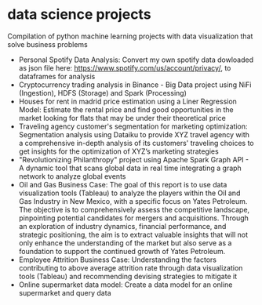 # data science projects
Compilation of python machine learning projects with data visualization that solve business problems

- Personal Spotify Data Analysis: Convert my own spotify data dowloaded as json file here: https://www.spotify.com/us/account/privacy/, to dataframes for analysis
- Cryptocurrency trading analysis in Binance - Big Data project using NiFi (Ingestion), HDFS (Storage) and Spark (Processing)
- Houses for rent in madrid price estimation using a Liner Regression Model: Estimate the rental price and find good opportunities in the market looking for flats that may be under their theoretical price
- Traveling agency customer's segmentation for marketing optimization: Segmentation analysis using Dataiku to provide XYZ travel agency with a comprehensive in-depth analysis of its customers' traveling choices to get insights for the optimization of XYZ’s marketing strategies
- "Revolutionizing Philanthropy" project using Apache Spark Graph API - A dynamic tool that scans global data in real time integrating a graph network to analyze global events
- Oil and Gas Business Case: The goal of this report is to use data visualization tools (Tableau) to analyze the players within the Oil and Gas Industry in New Mexico, with a specific focus on Yates Petroleum. The objective is to comprehensively assess the competitive landscape, pinpointing potential candidates for mergers and acquisitions. Through an exploration of industry dynamics, financial performance, and strategic positioning, the aim is to extract valuable insights that will not only enhance the understanding of the market but also serve as a foundation to support the continued growth of Yates Petroleum.
- Employee Attrition Business Case: Understanding the factors contributing to above average attrition rate through data visualization tools (Tableau) and recommending devising strategies to mitigate it
- Online supermarket data model: Create a data model for an online supermarket and query data

